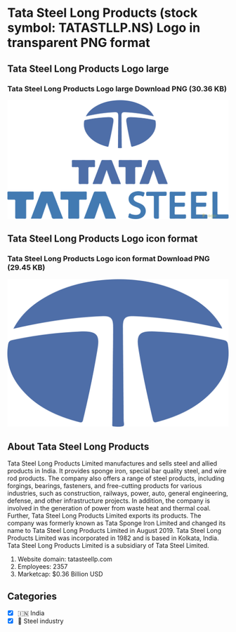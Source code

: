 # Tata Steel Long Products (stock symbol: TATASTLLP.NS) Logo in transparent PNG format

## Tata Steel Long Products Logo large

### Tata Steel Long Products Logo large Download PNG (30.36 KB)

![Tata Steel Long Products Logo large Download PNG (30.36 KB)](/img/orig/TATASTLLP.NS_BIG-eed2c57e.png)

## Tata Steel Long Products Logo icon format

### Tata Steel Long Products Logo icon format Download PNG (29.45 KB)

![Tata Steel Long Products Logo icon format Download PNG (29.45 KB)](/img/orig/TATASTLLP.NS-3c0abd6b.png)

## About Tata Steel Long Products

Tata Steel Long Products Limited manufactures and sells steel and allied products in India. It provides sponge iron, special bar quality steel, and wire rod products. The company also offers a range of steel products, including forgings, bearings, fasteners, and free-cutting products for various industries, such as construction, railways, power, auto, general engineering, defense, and other infrastructure projects. In addition, the company is involved in the generation of power from waste heat and thermal coal. Further, Tata Steel Long Products Limited exports its products. The company was formerly known as Tata Sponge Iron Limited and changed its name to Tata Steel Long Products Limited in August 2019. Tata Steel Long Products Limited was incorporated in 1982 and is based in Kolkata, India. Tata Steel Long Products Limited is a subsidiary of Tata Steel Limited.

1. Website domain: tatasteellp.com
2. Employees: 2357
3. Marketcap: $0.36 Billion USD


## Categories
- [x] 🇮🇳 India
- [x] 🔩 Steel industry
